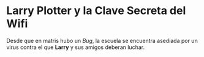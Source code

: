 # Larry Plotter y la Clave Secreta del Wifi

Desde que en matris hubo un *Bug*, la escuela se encuentra
asediada por un virus contra el que **Larry** y sus amigos deberan luchar.